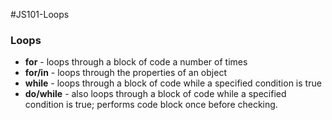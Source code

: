 #JS101-Loops

### Loops
* __for__ - loops through a block of code a number of times
* __for/in__ - loops through the properties of an object
* __while__ - loops through a block of code while a specified condition is true
* __do/while__ - also loops through a block of code while a specified condition is true; performs code block once before checking.

